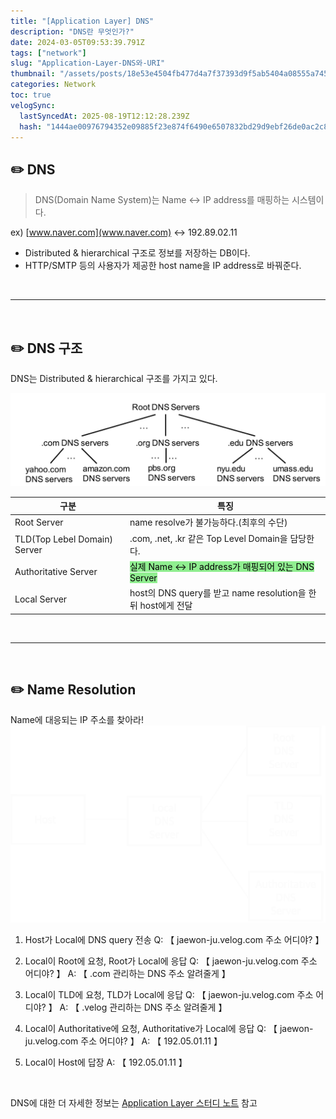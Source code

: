 ```yaml
---
title: "[Application Layer] DNS"
description: "DNS란 무엇인가?"
date: 2024-03-05T09:53:39.791Z
tags: ["network"]
slug: "Application-Layer-DNS와-URI"
thumbnail: "/assets/posts/18e53e4504fb477d4a7f37393d9f5ab5404a08555a745599d39cd2e7042c7a81.png"
categories: Network
toc: true
velogSync:
  lastSyncedAt: 2025-08-19T12:12:28.239Z
  hash: "1444ae00976794352e09885f23e874f6490e6507832bd29d9ebf26de0ac2c8a0"
---
```


## ✏️ DNS
>DNS(Domain Name System)는 Name ↔︎ IP address를 매핑하는 시스템이다.

ex) [www.naver.com](www.naver.com) ↔︎ 192.89.02.11

- Distributed & hierarchical 구조로 정보를 저장하는 DB이다.
- HTTP/SMTP 등의 사용자가 제공한 host name을 IP address로 바꿔준다.

<br>

---

<br>

## ✏️ DNS 구조
DNS는 Distributed & hierarchical 구조를 가지고 있다.

![](/assets/posts/18e53e4504fb477d4a7f37393d9f5ab5404a08555a745599d39cd2e7042c7a81.png)

| 구분 | 특징 |
| - | - |
| Root Server | name resolve가 불가능하다.(최후의 수단) |
| TLD(Top Lebel Domain) Server | .com, .net, .kr 같은 Top Level Domain을 담당한다. |
| Authoritative Server | <span style = "background-color: lightgreen; color:black">실제 Name ↔︎ IP address가 매핑되어 있는 DNS Server</span> |
| Local Server | host의 DNS query를 받고 name resolution을 한 뒤 host에게 전달|

<br>

---

<br>

## ✏️ Name Resolution
Name에 대응되는 IP 주소를 찾아라!
![](/assets/posts/dc346aeb4374b20c338fa715a60471a5f28569def7b7658aa8246d95609f0477.png)

1. Host가 Local에 DNS query 전송
Q: 【 jaewon-ju.velog.com 주소 어디야? 】

2. Local이 Root에 요청, Root가 Local에 응답
Q: 【 jaewon-ju.velog.com 주소 어디야? 】
A: 【 .com 관리하는 DNS 주소 알려줄게 】

3. Local이 TLD에 요청, TLD가 Local에 응답
Q: 【 jaewon-ju.velog.com 주소 어디야? 】
A: 【 .velog 관리하는 DNS 주소 알려줄게 】

4. Local이 Authoritative에 요청, Authoritative가 Local에 응답
Q: 【 jaewon-ju.velog.com 주소 어디야? 】
A: 【 192.05.01.11 】

5. Local이 Host에 답장
A: 【 192.05.01.11 】


<br>

DNS에 대한 더 자세한 정보는 <a href= "https://github.com/jaewon-ju/Study-Notes/tree/master/DATA_COMMUNICATION/Application%20Layer">Application Layer 스터디 노트</a> 참고

